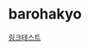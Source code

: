 # barohakyo
<!DOCTYPE html>
<html>
  <head>
    <meta charset="utf-8">
    <title>바로학교?</title>
  </head>
  <body>
    <a href="test.html">링크테스트</
  </body>
</html>

